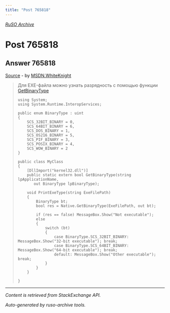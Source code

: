 ```yaml
---
title: "Post 765818"
---
```

<p><i><a href="https://github.com/MSDN-WhiteKnight/ruso-archive/">RuSO Archive</a></i></p>
<h1>Post 765818</h1>
<h2>Answer 765818</h2>
<p><a href="https://ru.stackoverflow.com/a/765818/">Source</a> - by <a href="https://ru.stackoverflow.com/users/240512/msdn-whiteknight">MSDN.WhiteKnight</a></p>
<blockquote>
<p>Для EXE-файла можно узнать разрядность с помощью функции <a href="https://msdn.microsoft.com/en-us/library/aa364819%28VS.85%29.aspx?f=255&amp;MSPPError=-2147217396" rel="nofollow noreferrer">GetBinaryType</a></p>

<pre><code>using System;
using System.Runtime.InteropServices;

public enum BinaryType : uint
{
    SCS_32BIT_BINARY = 0,
    SCS_64BIT_BINARY = 6,
    SCS_DOS_BINARY = 1,
    SCS_OS216_BINARY = 5,
    SCS_PIF_BINARY = 3,
    SCS_POSIX_BINARY = 4,
    SCS_WOW_BINARY = 2
}

public class MyClass
{
    [DllImport("kernel32.dll")]
    public static extern bool GetBinaryType(string lpApplicationName,
       out BinaryType lpBinaryType);

    void PrintExeType(string ExeFilePath)
    {
        BinaryType bt;
        bool res = Native.GetBinaryType(ExeFilePath, out bt);

        if (res == false) MessageBox.Show("Not executable");
        else
        {
            switch (bt)
            {
                case BinaryType.SCS_32BIT_BINARY: MessageBox.Show("32-bit executable"); break;
                case BinaryType.SCS_64BIT_BINARY: MessageBox.Show("64-bit executable"); break;
                default: MessageBox.Show("Other executable"); break;
            }
        }
    }              

}
</code></pre>

</blockquote>
<hr/>
<p><i>Content is retrieved from StackExchange API. </i></p>
<p><i>Auto-generated by ruso-archive tools. </i></p>
